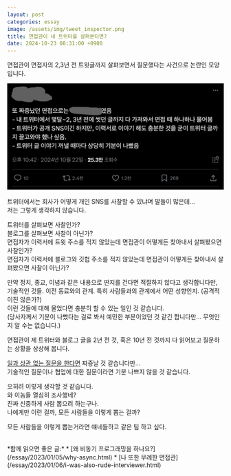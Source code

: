 ```yaml
---
layout: post
categories: essay
image: /assets/img/tweet_inspector.png
title: 면접관이 내 트위터를 살펴본다면?
date: 2024-10-23 08:31:00 +0900
---
```


면접관이 면접자의 2,3년 전 트윗글까지 살펴보면서 질문했다는 사건으로 논란인 모양입니다.

![문제의 트윗](/assets/img/tweet_inspector.png)

트위터에서는 회사가 어떻게 개인 SNS를 사찰할 수 있냐며 말들이 많은데...  
저는 그렇게 생각하지 않습니다.

트위터를 살펴보면 사찰인가?  
블로그를 살펴보면 사찰이 아닌가?  
면접자가 이력서에 트윗 주소를 적지 않았는데 면접관이 어떻게든 찾아내서 살펴봤으면 사찰인가?  
면접자가 이력서에 블로그와 깃헙 주소를 적지 않았는데 면접관이 어떻게든 찾아내서 살펴봤으면 사찰이 아닌가?

만약 정치, 종교, 이념과 같은 내용으로 딴지를 건다면 적절하지 않다고 생각합니다만,  
기술적인 것들. 이전 동료와의 관계. 특히 사람들과의 관계에서 어떤 성향인지. (공격적이진 않은가?)  
이런 것들에 대해 물었다면 충분히 할 수 있는 일인 것 같습니다.  
(당사자께서 기분이 나빴다는 걸로 봐서 예민한 부분이었던 것 같긴 합니다만... 무엇인지 알 수는 없습니다.)

면접관이 제 트위터와 블로그 글을 2년 전 것, 혹은 10년 전 것까지 다 읽어보고 질문하는 상황을 상상해 봅니다.  

[일과 상관 없는 질문을 한다면](/essay/2023/01/05/why-async.html) 짜증날 것 같습니다만...  
기술적인 질문이나 협업에 대한 질문이라면 기분 나쁘지 않을 것 같습니다.

오히려 이렇게 생각할 것 같습니다.  
와 이놈들 열심히 조사했네?  
진짜 신중하게 사람 뽑으려 하는구나.  
나에게만 이런 걸까, 모든 사람들을 이렇게 뽑는 걸까?

모든 사람들을 이렇게 뽑는거라면 얘네들하고 같은 팀 하고 싶다.

<br>
*함께 읽으면 좋은 글:*
* [왜 비동기 프로그래밍을 하나요?](/essay/2023/01/05/why-async.html)
* [나 또한 무례한 면접관](/essay/2023/01/06/i-was-also-rude-interviewer.html)
